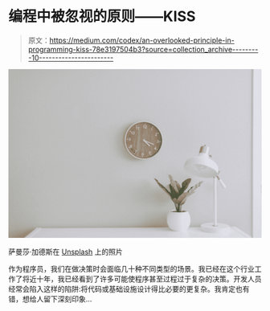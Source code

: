 # 编程中被忽视的原则——KISS

> 原文：<https://medium.com/codex/an-overlooked-principle-in-programming-kiss-78e3197504b3?source=collection_archive---------10----------------------->

![](img/abb2a02735a3881a5792a0cc7203c99c.png)

萨曼莎·加德斯在 [Unsplash](https://unsplash.com?utm_source=medium&utm_medium=referral) 上的照片

作为程序员，我们在做决策时会面临几十种不同类型的场景。我已经在这个行业工作了将近十年，我已经看到了许多可能使程序甚至过程过于复杂的决策。开发人员经常会陷入这样的陷阱:将代码或基础设施设计得比必要的更复杂。我肯定也有错，想给人留下深刻印象…